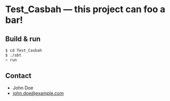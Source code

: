 # Test_Casbah — this project can foo a bar! #

## Build & run ##

```sh
$ cd Test_Casbah
$ ./sbt
> run
```

## Contact ##

- John Doe
- <a href="john.doe@example.com">john.doe@example.com</a>
